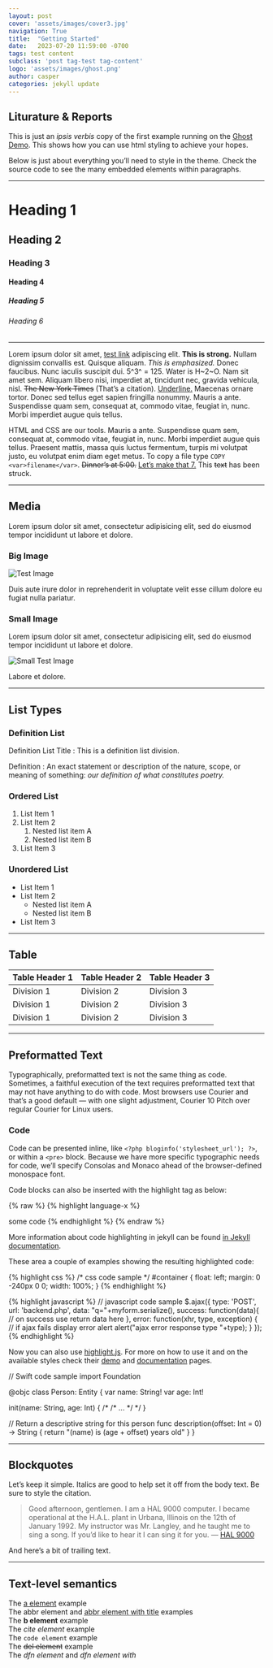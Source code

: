 ```yaml
---
layout: post
cover: 'assets/images/cover3.jpg'
navigation: True
title:  "Getting Started"
date:   2023-07-20 11:59:00 -0700
tags: test content
subclass: 'post tag-test tag-content'
logo: 'assets/images/ghost.png'
author: casper
categories: jekyll update
---
```

## Liturature & Reports

This is just an *ipsis verbis* copy of the first example running on the [Ghost Demo](http://demo.ghost.io). This shows how you can use html styling to achieve your hopes.

Below is just about everything you’ll need to style in the theme. Check the source code to see the many embedded elements within paragraphs.

---

# Heading 1
## Heading 2
### Heading 3
#### Heading 4
##### Heading 5
###### Heading 6

---

Lorem ipsum dolor sit amet, [test link](#) adipiscing elit. **This is strong.** Nullam dignissim convallis est. Quisque aliquam. *This is emphasized.* Donec faucibus. Nunc iaculis suscipit dui. 5^3^ = 125. Water is H~2~O. Nam sit amet sem. Aliquam libero nisi, imperdiet at, tincidunt nec, gravida vehicula, nisl. ~~The New York Times~~ (That’s a citation). <ins>Underline.</ins> Maecenas ornare tortor. Donec sed tellus eget sapien fringilla nonummy. Mauris a ante. Suspendisse quam sem, consequat at, commodo vitae, feugiat in, nunc. Morbi imperdiet augue quis tellus.

HTML and CSS are our tools. Mauris a ante. Suspendisse quam sem, consequat at, commodo vitae, feugiat in, nunc. Morbi imperdiet augue quis tellus.  Praesent mattis, massa quis luctus fermentum, turpis mi volutpat justo, eu volutpat enim diam eget metus. To copy a file type `COPY <var>filename</var>`. <del>Dinner’s at 5:00.</del> <ins>Let’s make that 7.</ins> This <strike>text</strike> has been struck.

---

## Media

Lorem ipsum dolor sit amet, consectetur adipisicing elit, sed do eiusmod tempor incididunt ut labore et dolore.

### Big Image

![Test Image](http://demo.ghost.io/content/images/2014/09/testimg1.jpeg)

Duis aute irure dolor in reprehenderit in voluptate velit esse cillum dolore eu fugiat nulla pariatur.

### Small Image

Lorem ipsum dolor sit amet, consectetur adipisicing elit, sed do eiusmod tempor incididunt ut labore et dolore.

![Small Test Image](http://demo.ghost.io/content/images/2014/09/testimg2.jpg)

Labore et dolore.

---

## List Types

### Definition List

Definition List Title
: This is a definition list division.

Definition
: An exact statement or description of the nature, scope, or meaning of something: *our definition of what constitutes poetry.*

### Ordered List

1. List Item 1
2. List Item 2
   1. Nested list item A
   2. Nested list item B
3. List Item 3

### Unordered List

- List Item 1
- List Item 2
  - Nested list item A
  - Nested list item B
- List Item 3

---

## Table

| Table Header 1 | Table Header 2 | Table Header 3 |
| -------------- | -------------- | -------------- |
| Division 1     | Division 2     | Division 3     |
| Division 1     | Division 2     | Division 3     |
| Division 1     | Division 2     | Division 3     |

---

## Preformatted Text

Typographically, preformatted text is not the same thing as code. Sometimes, a faithful execution of the text requires preformatted text that may not have anything to do with code. Most browsers use Courier and that’s a good default — with one slight adjustment, Courier 10 Pitch over regular Courier for Linux users.

### Code

Code can be presented inline, like `<?php bloginfo('stylesheet_url'); ?>`, or within a `<pre>` block. Because we have more specific typographic needs for code, we’ll specify Consolas and Monaco ahead of the browser-defined monospace font.

Code blocks can also be inserted with the highlight tag as below:

{% raw %}
{% highlight language-x %}

some code
{% endhighlight %}
{% endraw %}

More information about code highlighting in jekyll can be found [in Jekyll documentation](https://jekyllrb.com/docs/templates/#code-snippet-highlighting).

These area a couple of examples showing the resulting highlighted code:

{% highlight css %}
/* css code sample */
#container {
    float: left;
    margin: 0 -240px 0 0;
    width: 100%;
}
{% endhighlight %}

{% highlight javascript %}
// javascript code sample
$.ajax({
  type: 'POST',
  url: 'backend.php',
  data: "q="+myform.serialize(),
  success: function(data){
    // on success use return data here
  },
  error: function(xhr, type, exception) {
    // if ajax fails display error alert
    alert("ajax error response type "+type);
  }
});
{% endhighlight %}

Now you can also use [highlight.js](https://highlightjs.org/).
For more on how to use it and on the available styles check their [demo](https://highlightjs.org/static/demo/) and [documentation](http://highlightjs.readthedocs.org/en/latest/) pages.

// Swift code sample
import Foundation

@objc class Person: Entity {
var name: String!
var age: Int!

init(name: String, age: Int) {
/* /* ... */ */
}

// Return a descriptive string for this person
func description(offset: Int = 0) -> String {
return "(name) is (age + offset) years old"
}
}

---

## Blockquotes

Let’s keep it simple. Italics are good to help set it off from the body text. Be sure to style the citation.

> Good afternoon, gentlemen. I am a HAL 9000 computer. I became operational at the H.A.L. plant in Urbana, Illinois on the 12th of January 1992. My instructor was Mr. Langley, and he taught me to sing a song. If you’d like to hear it I can sing it for you. — [HAL 9000](http://en.wikipedia.org/wiki/HAL_9000)

And here’s a bit of trailing text.

---

## Text-level semantics

The [a element](#) example  
The <abbr>abbr element</abbr> and <abbr title="Title text">abbr element with title</abbr> examples  
The **b element** example  
The *cite element* example  
The `code element` example  
The <del>del element</del> example  
The <dfn>dfn element</dfn> and <dfn title="Title text">dfn element with


